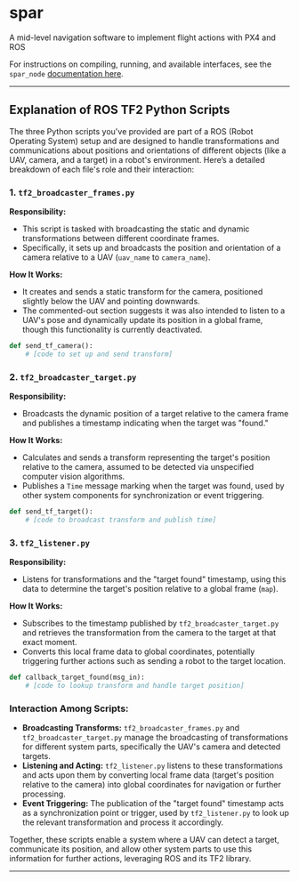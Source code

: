# spar
A mid-level navigation software to implement flight actions with PX4 and ROS

For instructions on compiling, running, and available interfaces, see the `spar_node` [documentation here](spar_node/README.md).





---

## Explanation of ROS TF2 Python Scripts

The three Python scripts you've provided are part of a ROS (Robot Operating System) setup and are designed to handle transformations and communications about positions and orientations of different objects (like a UAV, camera, and a target) in a robot's environment. Here’s a detailed breakdown of each file's role and their interaction:

### 1. `tf2_broadcaster_frames.py`

**Responsibility:**
- This script is tasked with broadcasting the static and dynamic transformations between different coordinate frames.
- Specifically, it sets up and broadcasts the position and orientation of a camera relative to a UAV (`uav_name` to `camera_name`).

**How It Works:**
- It creates and sends a static transform for the camera, positioned slightly below the UAV and pointing downwards.
- The commented-out section suggests it was also intended to listen to a UAV's pose and dynamically update its position in a global frame, though this functionality is currently deactivated.

```python
def send_tf_camera():
    # [code to set up and send transform]
```

### 2. `tf2_broadcaster_target.py`

**Responsibility:**
- Broadcasts the dynamic position of a target relative to the camera frame and publishes a timestamp indicating when the target was "found."
  
**How It Works:**
- Calculates and sends a transform representing the target's position relative to the camera, assumed to be detected via unspecified computer vision algorithms.
- Publishes a `Time` message marking when the target was found, used by other system components for synchronization or event triggering.

```python
def send_tf_target():
    # [code to broadcast transform and publish time]
```

### 3. `tf2_listener.py`

**Responsibility:**
- Listens for transformations and the "target found" timestamp, using this data to determine the target's position relative to a global frame (`map`).

**How It Works:**
- Subscribes to the timestamp published by `tf2_broadcaster_target.py` and retrieves the transformation from the camera to the target at that exact moment.
- Converts this local frame data to global coordinates, potentially triggering further actions such as sending a robot to the target location.

```python
def callback_target_found(msg_in):
    # [code to lookup transform and handle target position]
```

### Interaction Among Scripts:

- **Broadcasting Transforms:** `tf2_broadcaster_frames.py` and `tf2_broadcaster_target.py` manage the broadcasting of transformations for different system parts, specifically the UAV's camera and detected targets.
- **Listening and Acting:** `tf2_listener.py` listens to these transformations and acts upon them by converting local frame data (target's position relative to the camera) into global coordinates for navigation or further processing.
- **Event Triggering:** The publication of the "target found" timestamp acts as a synchronization point or trigger, used by `tf2_listener.py` to look up the relevant transformation and process it accordingly.

Together, these scripts enable a system where a UAV can detect a target, communicate its position, and allow other system parts to use this information for further actions, leveraging ROS and its TF2 library.

---
